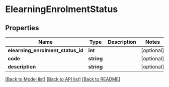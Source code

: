 # ElearningEnrolmentStatus

## Properties
Name | Type | Description | Notes
------------ | ------------- | ------------- | -------------
**elearning_enrolment_status_id** | **int** |  | [optional] 
**code** | **string** |  | [optional] 
**description** | **string** |  | [optional] 

[[Back to Model list]](../../README.md#documentation-for-models) [[Back to API list]](../../README.md#documentation-for-api-endpoints) [[Back to README]](../../README.md)

